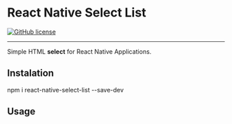 # React Native Select List
[![GitHub license](https://img.shields.io/badge/license-MIT-blue.svg)](https://raw.githubusercontent.com/georgest/react-native-select-list/blob/master/LICENSE)
___

Simple HTML **select** for React Native Applications.

## Instalation

npm i react-native-select-list --save-dev

## Usage



